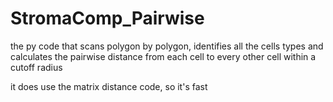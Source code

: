 # StromaComp_Pairwise
the py code that scans polygon by polygon, identifies all the cells types and calculates the pairwise distance from each cell to every other cell within a cutoff radius

it does use the matrix distance code, so it's fast
